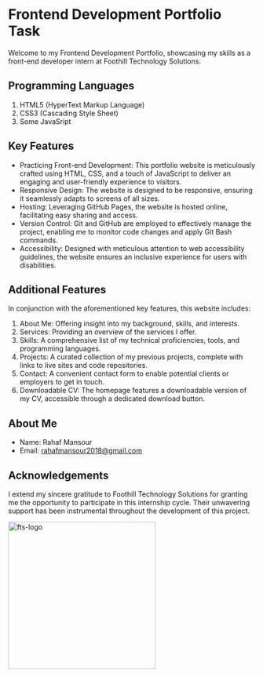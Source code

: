 # Frontend Development Portfolio Task

Welcome to my Frontend Development Portfolio, showcasing my skills as a front-end developer intern at Foothill Technology Solutions.

## Programming Languages
1. HTML5 (HyperText Markup Language)
2. CSS3 (Cascading Style Sheet)
3. Some JavaSript

## Key Features

- Practicing Front-end Development: This portfolio website is meticulously crafted using HTML, CSS, and a touch of JavaScript to deliver an engaging and user-friendly experience to visitors.
- Responsive Design: The website is designed to be responsive, ensuring it seamlessly adapts to screens of all sizes.
- Hosting: Leveraging GitHub Pages, the website is hosted online, facilitating easy sharing and access.
- Version Control: Git and GitHub are employed to effectively manage the project, enabling me to monitor code changes and apply Git Bash commands.
- Accessibility: Designed with meticulous attention to web accessibility guidelines, the website ensures an inclusive experience for users with disabilities.

## Additional Features
In conjunction with the aforementioned key features, this website includes:

1. About Me: Offering insight into my background, skills, and interests.
2. Services: Providing an overview of the services I offer.
3. Skills: A comprehensive list of my technical proficiencies, tools, and programming languages.
4. Projects: A curated collection of my previous projects, complete with links to live sites and code repositories.
5. Contact: A convenient contact form to enable potential clients or employers to get in touch.
6. Downloadable CV: The homepage features a downloadable version of my CV, accessible through a dedicated download button.

## About Me
- Name: Rahaf Mansour
- Email: rahafmansour2018@gmail.com

## Acknowledgements
I extend my sincere gratitude to Foothill Technology Solutions for granting me the opportunity to participate in this internship cycle. Their unwavering support has been instrumental throughout the development of this project.

<img src="https://github.com/Rahaf-Mansour/fts-portfolio/assets/109438456/6c99016a-121f-43ac-a7eb-bb07321917e9" alt="fts-logo" width="300">

